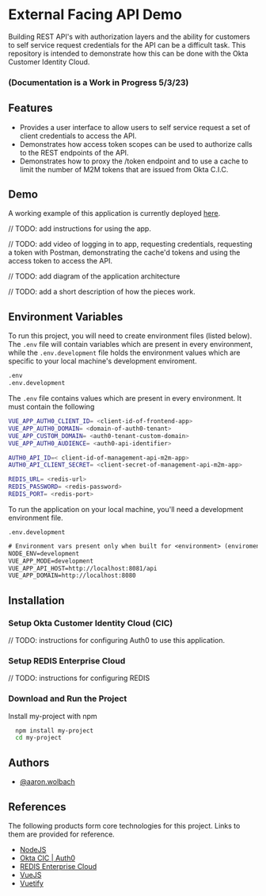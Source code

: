 
# External Facing API Demo

Building REST API's with authorization layers and the ability for customers to self service request credentials for the API can be a difficult task. This repository is intended to demonstrate how this can be done with the Okta Customer Identity Cloud.

### (Documentation is a Work in Progress 5/3/23)


## Features

- Provides a user interface to allow users to self service request a set of client credentials to access the API.
- Demonstrates how access token scopes can be used to authorize calls to the REST endpoints of the API.
- Demonstrates how to proxy the /token endpoint and to use a cache to limit the number of M2M tokens that are issued from Okta C.I.C.



## Demo

A working example of this application is currently deployed [here](https://cic-external-api.herokuapp.com/).

// TODO: add instructions for using the app.

// TODO: add video of logging in to app, requesting credentials, requesting a token with Postman, demonstrating the cache'd tokens and using the access token to access the API.

// TODO: add diagram of the application architecture

// TODO: add a short description of how the pieces work.


## Environment Variables

To run this project, you will need to create environment files (listed below). The `.env` file will contain variables which are present in every environment, while the `.env.development` file holds the environment values which are specific to your local machine's development enviroment. 

```txt
.env
.env.development
```

The `.env` file contains values which are present in every environment. It must contain the following 

```bash
VUE_APP_AUTH0_CLIENT_ID= <client-id-of-frontend-app>
VUE_APP_AUTH0_DOMAIN= <domain-of-auth0-tenant>
VUE_APP_CUSTOM_DOMAIN= <auth0-tenant-custom-domain>
VUE_APP_AUTH0_AUDIENCE= <auth0-api-identifier>

AUTH0_API_ID=< client-id-of-management-api-m2m-app>
AUTH0_API_CLIENT_SECRET= <client-secret-of-management-api-m2m-app>

REDIS_URL= <redis-url>
REDIS_PASSWORD= <redis-password>
REDIS_PORT= <redis-port>
```

To run the application on your local machine, you'll need a development environment file. 

`.env.development`
```txt
# Environment vars present only when built for <environment> (enviroment = development or production)
NODE_ENV=development
VUE_APP_MODE=development
VUE_APP_API_HOST=http://localhost:8081/api
VUE_APP_DOMAIN=http://localhost:8080
```



## Installation

### Setup Okta Customer Identity Cloud (CIC)

// TODO: instructions for configuring Auth0 to use this application.

### Setup REDIS Enterprise Cloud

// TODO: instructions for configuring REDIS

### Download and Run the Project

Install my-project with npm

```bash
  npm install my-project
  cd my-project
```
    
## Authors

- [@aaron.wolbach](https://www.github.com/WolbachAuth0)


## References

The following products form core technologies for this project. Links to them are provided for reference.

- [NodeJS](https://nodejs.org/en)
- [Okta CIC | Auth0](https://auth0.com)
- [REDIS Enterprise Cloud](https://redis.com/try-free/)
- [VueJS](https://vuejs.org/)
- [Vuetify](https://vuetifyjs.com/en/)
